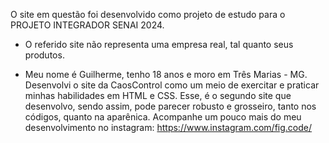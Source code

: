 O site em questão foi desenvolvido como projeto de estudo para o PROJETO INTEGRADOR SENAI 2024. 
 - O referido site não representa uma empresa real, tal quanto seus produtos.


 - Meu nome é Guilherme, tenho 18 anos e moro em Três Marias - MG. Desenvolvi o site da CaosControl como um meio de exercitar
   e praticar minhas habilidades em HTML e CSS. Esse, é o segundo site que desenvolvo, sendo assim, pode parecer robusto e
   grosseiro, tanto nos códigos, quanto na aparênica.
    Acompanhe um pouco mais do meu desenvolvimento no instagram: https://www.instagram.com/fig.code/
